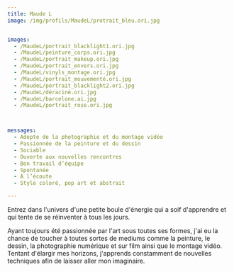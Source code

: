 ```yaml
---
title: Maude L
image: /img/profils/MaudeL/protrait_bleu.ori.jpg


images:
  - /MaudeL/portrait_blacklight1.ori.jpg
  - /MaudeL/peinture_corps.ori.jpg
  - /MaudeL/portrait_makeup.ori.jpg
  - /MaudeL/portrait_envers.ori.jpg
  - /MaudeL/vinyls_montage.ori.jpg
  - /MaudeL/portrait_mouvementé.ori.jpg
  - /MaudeL/portrait_blacklight2.ori.jpg
  - /MaudeL/déraciné.ori.jpg
  - /MaudeL/barcelone.ai.jpg
  - /MaudeL/portrait_rose.ori.jpg



messages:
  - Adepte de la photographie et du montage vidéo
  - Passionnée de la peinture et du dessin
  - Sociable
  - Ouverte aux nouvelles rencontres
  - Bon travail d’équipe
  - Spontanée
  - À l’écoute
  - Style coloré, pop art et abstrait

---
```


Entrez dans l'univers d'une petite boule d'énergie qui a soif d'apprendre et qui tente de se réinventer à tous les jours.


Ayant toujours été passionnée par l'art sous toutes ses formes, j'ai eu la chance de toucher à toutes sortes de mediums comme la peinture, le dessin, la photographie numérique et sur film ainsi que le montage vidéo. Tentant d'élargir mes horizons, j'apprends constamment de nouvelles techniques afin de laisser aller mon imaginaire.

